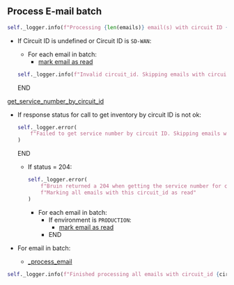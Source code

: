 ## Process E-mail batch

```python
self._logger.info(f"Processing {len(emails)} email(s) with circuit ID {circuit_id}...")
```

* If Circuit ID is undefined or Circuit ID is `SD-WAN`:
    * For each email in batch:
        * [mark email as read](../repositories/notifications_repository/mark_email_as_read.md)
  
    ```python
    self._logger.info(f"Invalid circuit_id. Skipping emails with circuit_id {circuit_id}...")
    ```
    END

[get_service_number_by_circuit_id](../repositories/bruin_repository/get_service_number_by_circuit_id.md)

* If response status for call to get inventory by circuit ID is not ok:
  ```python
  self._logger.error(
      f"Failed to get service number by circuit ID. Skipping emails with circuit_id {circuit_id}..."
  )
  ```
  END

  * If status = 204:
    ```python
    self._logger.error(
        f"Bruin returned a 204 when getting the service number for circuit_id {circuit_id}. "
        f"Marking all emails with this circuit_id as read"
    )
    ```
    * For each email in batch:
        * If environment is `PRODUCTION`:
            * [mark email as read](../repositories/notifications_repository/mark_email_as_read.md)
        * END

* For email in batch:
    * [_process_email](_process_email.md)

```python
self._logger.info(f"Finished processing all emails with circuit_id {circuit_id}!")
```